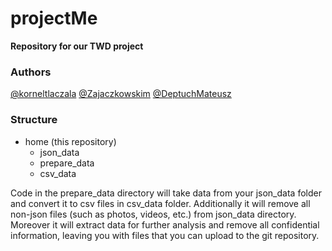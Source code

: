 # projectMe

**Repository for our TWD project**

### Authors
[@korneltlaczala](https://github.com/korneltlaczala) [@Zajaczkowskim](https://github.com/Zajaczkowskim) [@DeptuchMateusz](https://github.com/DeptuchMateusz)

### Structure

- home (this repository)
    - json_data
    - prepare_data
    - csv_data

Code in the prepare_data directory will take data from your json_data folder and convert it to csv files in csv_data folder.
Additionally it will remove all non-json files (such as photos, videos, etc.) from json_data directory.
Moreover it will extract data for further analysis and remove all confidential information, leaving you with files that you can upload to the git repository.

